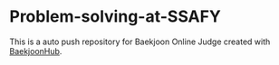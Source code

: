 # Problem-solving-at-SSAFY
This is a auto push repository for Baekjoon Online Judge created with [BaekjoonHub](https://github.com/BaekjoonHub/BaekjoonHub).
